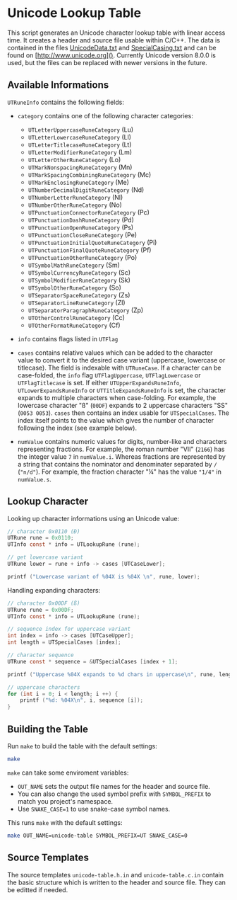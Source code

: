 Unicode Lookup Table
====================

This script generates an Unicode character lookup table with linear access time. It creates a header and source file usable within C/C++. The data is contained in the files [UnicodeData.txt](http://www.unicode.org/Public/8.0.0/ucd/UnicodeData.txt) and [SpecialCasing.txt](http://www.unicode.org/Public/8.0.0/ucd/SpecialCasing.txt) and can be found on [http://www.unicode.org](). Currently Unicode version 8.0.0 is used, but the files can be replaced with newer versions in the future.

Available Informations
----------------------

`UTRuneInfo` contains the following fields:

- `category` contains one of the following character categories:
	- `UTLetterUppercaseRuneCategory` (Lu)
	- `UTLetterLowercaseRuneCategory` (Ll)
	- `UTLetterTitlecaseRuneCategory` (Lt)
	- `UTLetterModifierRuneCategory` (Lm)
	- `UTLetterOtherRuneCategory` (Lo)
	- `UTMarkNonspacingRuneCategory` (Mn)
	- `UTMarkSpacingCombiningRuneCategory` (Mc)
	- `UTMarkEnclosingRuneCategory` (Me)
	- `UTNumberDecimalDigitRuneCategory` (Nd)
	- `UTNumberLetterRuneCategory` (Nl)
	- `UTNumberOtherRuneCategory` (No)
	- `UTPunctuationConnectorRuneCategory` (Pc)
	- `UTPunctuationDashRuneCategory` (Pd)
	- `UTPunctuationOpenRuneCategory` (Ps)
	- `UTPunctuationCloseRuneCategory` (Pe)
	- `UTPunctuationInitialQuoteRuneCategory` (Pi)
	- `UTPunctuationFinalQuoteRuneCategory` (Pf)
	- `UTPunctuationOtherRuneCategory` (Po)
	- `UTSymbolMathRuneCategory` (Sm)
	- `UTSymbolCurrencyRuneCategory` (Sc)
	- `UTSymbolModifierRuneCategory` (Sk)
	- `UTSymbolOtherRuneCategory` (So)
	- `UTSeparatorSpaceRuneCategory` (Zs)
	- `UTSeparatorLineRuneCategory` (Zl)
	- `UTSeparatorParagraphRuneCategory` (Zp)
	- `UTOtherControlRuneCategory` (Cc)
	- `UTOtherFormatRuneCategory` (Cf)

- `info` contains flags listed in `UTFlag`

- `cases` contains relative values which can be added to the character value to convert it to the desired case variant (uppercase, lowercase or titlecase). The field is indexable with `UTRuneCase`. If a character can be case-folded, the `info` flag `UTFlagUppercase`, `UTFlagLowercase` or `UTFlagTitlecase` is set. If either `UTUpperExpandsRuneInfo`, `UTLowerExpandsRuneInfo` or `UTTitleExpandsRuneInfo` is set, the character expands to multiple characters when case-folding. For example, the lowercase character "ß" (`00DF`) expands to 2 uppercase characters "SS" (`0053 0053`). `cases` then contains an index usable for `UTSpecialCases`. The index itself points to the value which gives the number of character following the index (see example below).
- `numValue` contains numeric values for digits, number-like and characters representing fractions. For example, the roman number "Ⅶ" (`2166`) has the integer value `7` in `numValue.i`. Whereas fractions are represented by a string that contains the nominator and denominater separated by `/` (`"n/d"`). For example, the fraction character "¼" has the value `"1/4"` in `numValue.s`.

Lookup Character
----------------

Looking up character informations using an Unicode value:

```c
// character 0x0110 (Đ)
UTRune rune = 0x0110;
UTInfo const * info = UTLookupRune (rune);

// get lowercase variant
UTRune lower = rune + info -> cases [UTCaseLower];

printf ("Lowercase variant of %04X is %04X \n", rune, lower);
```

Handling expanding characters:

```c
// character 0x00DF (ß)
UTRune rune = 0x00DF;
UTInfo const * info = UTLookupRune (rune);

// sequence index for uppercase variant
int index = info -> cases [UTCaseUpper];
int length = UTSpecialCases [index];

// character sequence
UTRune const * sequence = &UTSpecialCases [index + 1];

printf ("Uppercase %04X expands to %d chars in uppercase\n", rune, length);

// uppercase characters
for (int i = 0; i < length; i ++) {
	printf ("%d: %04X\n", i, sequence [i]);
}
```

Building the Table
------------------

Run `make` to build the table with the default settings:

```sh
make
```

`make` can take some enviroment variables:

- `OUT_NAME` sets the output file names for the header and source file.
- You can also change the used symbol prefix with `SYMBOL_PREFIX` to match you project's namespace.
- Use `SNAKE_CASE=1` to use snake-case symbol names.

This runs `make` with the default settings:

```sh
make OUT_NAME=unicode-table SYMBOL_PREFIX=UT SNAKE_CASE=0
```

Source Templates
----------------

The source templates `unicode-table.h.in` and `unicode-table.c.in` contain the basic structure which is written to the header and source file. They can be editted if needed.
